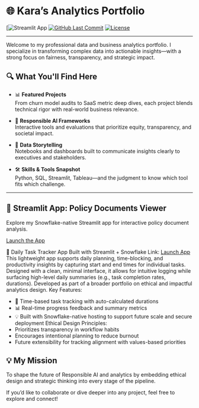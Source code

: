 
# 🌐 Kara’s Analytics Portfolio

[![Streamlit App](https://app.snowflake.com/xcwvuun/go02139/#/streamlit-apps/POLICY_DOCUMENTS.PUBLIC.EBB6N41NVR3VQHO9?ref=snowsight_shared)
[![GitHub Last Commit](https://img.shields.io/github/last-commit/yourusername/kara-portfolio?style=flat-square)](https://github.com/yourusername/kara-portfolio)
[![License](https://img.shields.io/badge/license-MIT-green?style=flat-square)](LICENSE)

---

Welcome to my professional data and business analytics portfolio. I specialize in transforming complex data into actionable insights—with a strong focus on fairness, transparency, and strategic impact.

## 🔍 What You'll Find Here

- 📊 **Featured Projects**  
  From churn model audits to SaaS metric deep dives, each project blends technical rigor with real-world business relevance.

- 🧭 **Responsible AI Frameworks**  
  Interactive tools and evaluations that prioritize equity, transparency, and societal impact.

- 🧠 **Data Storytelling**  
  Notebooks and dashboards built to communicate insights clearly to executives and stakeholders.

- 🛠️ **Skills & Tools Snapshot**  
  Python, SQL, Streamlit, Tableau—and the judgment to know which tool fits which challenge.

---
## 🔗 Streamlit App: Policy Documents Viewer

Explore my Snowflake-native Streamlit app for interactive policy document analysis.

[Launch the App](https://app.snowflake.com/xcwvuun/go02139/#/streamlit-apps/POLICY_DOCUMENTS.PUBLIC.EBB6N41NVR3VQHO9?ref=snowsight_shared)

🧩 Daily Task Tracker App
Built with Streamlit + Snowflake
Link: [Launch App](https://app.snowflake.com/xcwvuun/go02139/#/streamlit-apps/SNOWFLAKE_LEARNING_DB.PUBLIC.FUJPSM0G5N21KW3V?ref=snowsight_shared)
This lightweight app supports daily planning, time-blocking, and productivity insights by capturing start and end times for individual tasks. Designed with a clean, minimal interface, it allows for intuitive logging while surfacing high-level daily summaries (e.g., task completion rates, durations). Developed as part of a broader portfolio on ethical and impactful analytics design.
Key Features:
- 📌 Time-based task tracking with auto-calculated durations
- 📊 Real-time progress feedback and summary metrics
- 💡 Built with Snowflake-native hosting to support future scale and secure deployment
Ethical Design Principles:
- Prioritizes transparency in workflow habits
- Encourages intentional planning to reduce burnout
- Future extensibility for tracking alignment with values-based priorities


## 💡 My Mission

To shape the future of Responsible AI and analytics by embedding ethical design and strategic thinking into every stage of the pipeline.

If you’d like to collaborate or dive deeper into any project, feel free to explore and connect!
